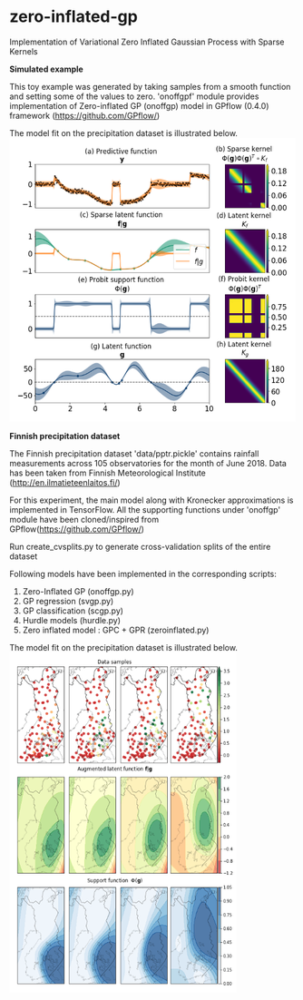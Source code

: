 # zero-inflated-gp
Implementation of Variational Zero Inflated Gaussian Process with Sparse Kernels

**Simulated example**

This toy example was generated by taking samples from a smooth function and setting some of the values to zero.
'onoffgpf' module provides implementation of Zero-inflated GP (onoffgp) model in GPflow (0.4.0) framework (https://github.com/GPflow/)

The model fit on the precipitation dataset is illustrated below.
<img src="plots/toy.png" width="600" height="500" />

**Finnish precipitation dataset**

The Finnish precipitation dataset 'data/pptr.pickle' contains rainfall measurements across 105 observatories for the month of June 2018. Data has been taken from Finnish Meteorological Institute (http://en.ilmatieteenlaitos.fi/)

For this experiment, the main model along with Kronecker approximations is implemented in TensorFlow. All the supporting functions under 'onoffgp' module have been cloned/inspired from GPflow(https://github.com/GPflow/)

 Run create_cvsplits.py to generate cross-validation splits of the entire dataset

 Following models have been implemented in the corresponding scripts:
 1. Zero-Inflated GP (onoffgp.py)
 2. GP regression (svgp.py)
 3. GP classification (scgp.py)
 3. Hurdle models (hurdle.py)
 4. Zero inflated model : GPC + GPR (zeroinflated.py)

The model fit on the precipitation dataset is illustrated below.
<img src="plots/pptr.png" width="400" height="600" />
